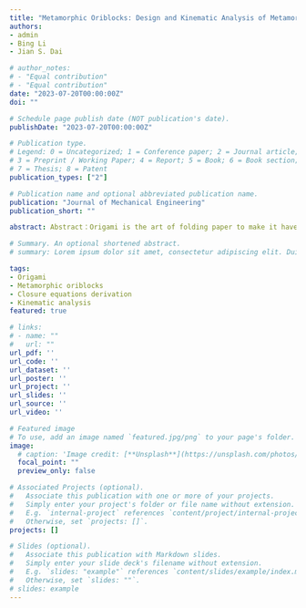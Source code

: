 ```yaml
---
title: "Metamorphic Oriblocks: Design and Kinematic Analysis of Metamorphic Oriblocks Constructed by Cutting and Linking Cylinders/Cones"
authors:
- admin
- Bing Li
- Jian S. Dai

# author_notes:
# - "Equal contribution"
# - "Equal contribution"
date: "2023-07-20T00:00:00Z"
doi: ""

# Schedule page publish date (NOT publication's date).
publishDate: "2023-07-20T00:00:00Z"

# Publication type.
# Legend: 0 = Uncategorized; 1 = Conference paper; 2 = Journal article;
# 3 = Preprint / Working Paper; 4 = Report; 5 = Book; 6 = Book section;
# 7 = Thesis; 8 = Patent
publication_types: ["2"]

# Publication name and optional abbreviated publication name.
publication: "Journal of Mechanical Engineering"
publication_short: ""

abstract: Abstract：Origami is the art of folding paper to make it have an excellent folding effect. In order to apply it to the field of robotics and mechanisms, researchers have successively proposed design methods of thick-panel origamis to enable origami to be widely used in the design of foldable mechanisms and reconfigurable mechanisms. Although the thick-panel origamis are kinematically equivalent to zero-thickness origamis, researchers only consider translating the creases to obtain rotational axes of thick-panel origamis in the design process. Therefore, all the rotational axes are parallel to the kinematically equivalent zero-thickness origamis when the thick-panel origamis are at their deployed configuration. Namely, all the rotational axes are parallel to a certain plane. To break through the limitation of the design method of thick-panel origamis, a general design method of metamorphic oriblocks was proposed based on cylinders and cones, which constructs general types of cylindrical and conical oriblocks. This research will also deduce the closure equations of these metamorphic oriblocks, and give examples to analyze the kinematics of different types of metamorphic oriblocks. The metamorphic oriblocks designed in this paper has potential application prospects in the fields of foldable mechanisms, over-constrained mechanisms and configurable mechanisms.

# Summary. An optional shortened abstract.
# summary: Lorem ipsum dolor sit amet, consectetur adipiscing elit. Duis posuere tellus ac convallis placerat. Proin tincidunt magna sed ex sollicitudin condimentum.

tags:
- Origami
- Metamorphic oriblocks
- Closure equations derivation
- Kinematic analysis
featured: true

# links:
# - name: ""
#   url: ""
url_pdf: ''
url_code: ''
url_dataset: ''
url_poster: ''
url_project: ''
url_slides: ''
url_source: ''
url_video: ''

# Featured image
# To use, add an image named `featured.jpg/png` to your page's folder. 
image:
  # caption: 'Image credit: [**Unsplash**](https://unsplash.com/photos/jdD8gXaTZsc)'
  focal_point: ""
  preview_only: false

# Associated Projects (optional).
#   Associate this publication with one or more of your projects.
#   Simply enter your project's folder or file name without extension.
#   E.g. `internal-project` references `content/project/internal-project/index.md`.
#   Otherwise, set `projects: []`.
projects: []

# Slides (optional).
#   Associate this publication with Markdown slides.
#   Simply enter your slide deck's filename without extension.
#   E.g. `slides: "example"` references `content/slides/example/index.md`.
#   Otherwise, set `slides: ""`.
# slides: example
---
```


